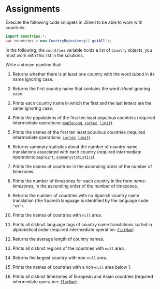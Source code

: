 Assignments
===========

Execute the following code snippets in JShell to be able to work with countries:
```java
import countries.*;
var countries = new CountryRepository().getAll();
```
In the following, the `countries` variable holds a list of `Country` objects, you must work with this list in the solutions.

Write a stream pipeline that:

1. Returns whether there is at least one country with the word _island_ in its name ignoring case.

1. Returns the first country name that contains the word _island_ ignoring case.

1. Prints each country name in which the first and the last letters are the same ignoring case.

1. Prints the populations of the first ten least populous countries (required intermediate operations: [`mapToLong`](https://docs.oracle.com/en/java/javase/17/docs/api/java.base/java/util/stream/Stream.html#mapToLong(java.util.function.ToLongFunction)), [`sorted`](https://docs.oracle.com/en/java/javase/17/docs/api/java.base/java/util/stream/Stream.html#sorted()), [`limit`](https://docs.oracle.com/en/java/javase/17/docs/api/java.base/java/util/stream/Stream.html#limit(long))).

1. Prints the names of the first ten least populous countries (required intermediate operations: [`sorted`](https://docs.oracle.com/en/java/javase/17/docs/api/java.base/java/util/stream/Stream.html#sorted(java.util.Comparator)), [`limit`](https://docs.oracle.com/en/java/javase/17/docs/api/java.base/java/util/stream/Stream.html#limit(long))).

1. Returns summary statistics about the number of country name translations associated with each country (required intermediate operations: [`mapToInt`](https://docs.oracle.com/en/java/javase/17/docs/api/java.base/java/util/stream/Stream.html#mapToInt(java.util.function.ToIntFunction)), [`summaryStatistics`](https://docs.oracle.com/en/java/javase/17/docs/api/java.base/java/util/stream/IntStream.html#summaryStatistics())).

1. Prints the names of countries in the ascending order of the number of timezones.

1. Prints the number of timezones for each country in the form _name_`: `_timezones_, in the ascending order of the number of timezones.

1. Returns the number of countries with no Spanish country name translation (the Spanish language is identified by the language code `"es"`).

1. Prints the names of countries with `null` area.

1. Prints all distinct language tags of country name translations sorted in alphabetical order (required intermediate operation: [`flatMap`](https://docs.oracle.com/en/java/javase/17/docs/api/java.base/java/util/stream/Stream.html#flatMap(java.util.function.Function))).

1. Returns the average length of country names.

1. Prints all distinct regions of the countries with `null` area.

1. Returns the largest country with non-`null` area.

1. Prints the names of countries with a non-`null` area below 1.

1. Prints all distinct timezones of European and Asian countries (required intermediate operation: [`flatMap`](https://docs.oracle.com/en/java/javase/17/docs/api/java.base/java/util/stream/Stream.html#flatMap(java.util.function.Function))).
